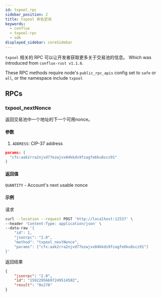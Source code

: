```yaml
---
id: txpool_rpc
sidebar_position: 2
title: txpool 命名空间
keywords:
  - conflux
  - txpool-rpc
  - sdk
displayed_sidebar: coreSidebar
---
```


`txpool` 相关的 RPC 可以让开发者获取更多关于交易池的信息。 Which was introduced from `conflux-rust v1.1.6`.

These RPC methods require node's `public_rpc_apis` config set to `safe` or `all`, or the namespace include `txpool`

## RPCs

### txpool_nextNonce

返回交易池中一个地址的下一个可用nonce。

#### 参数

1. `ADDRESS`: CIP-37 address

```json
params: [
  "cfx:aak2rra2njvd77ezwjvx04kkds9fzagfe6ku8scz91"
]
```

#### 返回值

`QUANTITY` - Account's next usable nonce

#### 示例

请求

```sh
curl --location --request POST 'http://localhost:12537' \
--header 'Content-Type: application/json' \
--data-raw '{
    "id": 1,
    "jsonrpc": "2.0",
    "method": "txpool_nextNonce",
    "params": ["cfx:aak2rra2njvd77ezwjvx04kkds9fzagfe6ku8scz91"]
}'
```

返回结果

```json
{
    "jsonrpc": "2.0",
    "id": "15922956697249514502",
    "result": "0x278"
}
```
